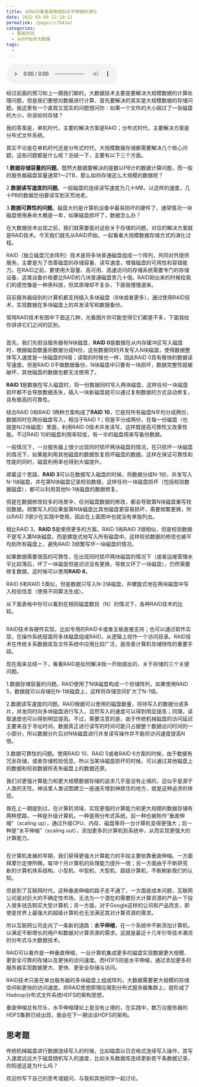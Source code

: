 ```yaml
---
title: 从RAID看垂直伸缩到水平伸缩的演化
date: 2022-03-09 22:19:11
permalink: /pages/c7b43a/
categories:
  - 极客时间
  - 从0开始学大数据
tags:
  - 
---
```

<audio title="05.从RAID看垂直伸缩到水平伸缩的演化" src="https://static001.geekbang.org/resource/audio/df/73/df27c26d8308d583464fb6a4645fd373.mp3" controls="controls"></audio> 
<p>经过前面的预习和上一期我们聊的，大数据技术主要是要解决大规模数据的计算处理问题，但是我们要想对数据进行计算，首先要解决的其实是大规模数据的存储问题。我这里有一个直观又现实的问题想问你：如果一个文件的大小超过了一张磁盘的大小，你该如何存储？</p><p>我的答案是，单机时代，主要的解决方案是RAID；分布式时代，主要解决方案是分布式文件系统。</p><p>其实不论是在单机时代还是分布式时代，大规模数据存储都需要解决几个核心问题，这些问题都是什么呢？总结一下，主要有以下三个方面。</p><p>1.<strong>数据存储容量的问题</strong>。既然大数据要解决的是数以PB计的数据计算问题，而一般的服务器磁盘容量通常1～2TB，那么如何存储这么大规模的数据呢？</p><p>2.<strong>数据读写速度的问题</strong>。一般磁盘的连续读写速度为几十MB，以这样的速度，几十PB的数据恐怕要读写到天荒地老。</p><p>3.<strong>数据可靠性的问题</strong>。磁盘大约是计算机设备中最易损坏的硬件了，通常情况一块磁盘使用寿命大概是一年，如果磁盘损坏了，数据怎么办？</p><p>在大数据技术出现之前，我们就需要面对这些关于存储的问题，对应的解决方案就是RAID技术。<span class="orange">今天我们就先从RAID开始，一起看看大规模数据存储方式的演化过程</span>。</p><p>RAID（独立磁盘冗余阵列）技术是将多块普通磁盘组成一个阵列，共同对外提供服务。主要是为了改善磁盘的存储容量、读写速度，增强磁盘的可用性和容错能力。在RAID之前，要使用大容量、高可用、高速访问的存储系统需要专门的存储设备，这类设备价格要比RAID的几块普通磁盘贵几十倍。RAID刚出来的时候给我们的感觉像是一种黑科技，但其原理却不复杂，下面我慢慢道来。</p><!-- [[[read_end]]] --><p>目前服务器级别的计算机都支持插入多块磁盘（8块或者更多），通过使用RAID技术，实现数据在多块磁盘上的并发读写和数据备份。</p><p>常用RAID技术有图中下面这几种，光看图片你可能觉得它们都差不多，下面我给你讲讲它们之间的区别。</p><p><img src="https://static001.geekbang.org/resource/image/54/af/54e170b7438fe3b8f8196dbfbc943baf.jpg" alt=""></p><p>首先，我们先假设服务器有N块磁盘，<strong>RAID 0</strong>是数据在从内存缓冲区写入磁盘时，根据磁盘数量将数据分成N份，这些数据同时并发写入N块磁盘，使得数据整体写入速度是一块磁盘的N倍；读取的时候也一样，因此RAID  0具有极快的数据读写速度。但是RAID  0不做数据备份，N块磁盘中只要有一块损坏，数据完整性就被破坏，其他磁盘的数据也都无法使用了。</p><p><strong>RAID 1</strong>是数据在写入磁盘时，将一份数据同时写入两块磁盘，这样任何一块磁盘损坏都不会导致数据丢失，插入一块新磁盘就可以通过复制数据的方式自动修复，具有极高的可靠性。</p><p>结合RAID  0和RAID  1两种方案构成了<strong>RAID 10</strong>，它是将所有磁盘N平均分成两份，数据同时在两份磁盘写入，相当于RAID  1；但是平分成两份，在每一份磁盘（也就是N/2块磁盘）里面，利用RAID  0技术并发读写，这样既提高可靠性又改善性能。不过RAID  10的磁盘利用率较低，有一半的磁盘用来写备份数据。</p><p>一般情况下，一台服务器上很少出现同时损坏两块磁盘的情况，在只损坏一块磁盘的情况下，如果能利用其他磁盘的数据恢复损坏磁盘的数据，这样在保证可靠性和性能的同时，磁盘利用率也得到大幅提升。</p><p>顺着这个思路，<strong>RAID 3</strong>可以在数据写入磁盘的时候，将数据分成N-1份，并发写入N-1块磁盘，并在第N块磁盘记录校验数据，这样任何一块磁盘损坏（包括校验数据磁盘），都可以利用其他N-1块磁盘的数据修复。</p><p>但是在数据修改较多的场景中，任何磁盘数据的修改，都会导致第N块磁盘重写校验数据。频繁写入的后果是第N块磁盘比其他磁盘更容易损坏，需要频繁更换，所以RAID  3很少在实践中使用，因此在上面图中也就没有单独列出。</p><p>相比RAID  3，<strong>RAID 5</strong>是使用更多的方案。RAID  5和RAID  3很相似，但是校验数据不是写入第N块磁盘，而是螺旋式地写入所有磁盘中。这样校验数据的修改也被平均到所有磁盘上，避免RAID  3频繁写坏一块磁盘的情况。</p><p>如果数据需要很高的可靠性，在出现同时损坏两块磁盘的情况下（或者运维管理水平比较落后，坏了一块磁盘但是迟迟没有更换，导致又坏了一块磁盘），仍然需要修复数据，这时候可以使用<strong>RAID 6</strong>。</p><p>RAID  6和RAID  5类似，但是数据只写入N-2块磁盘，并螺旋式地在两块磁盘中写入校验信息（使用不同算法生成）。</p><p>从下面表格中你可以看到在相同磁盘数目（N）的情况下，各种RAID技术的比较。</p><p><img src="https://static001.geekbang.org/resource/image/e2/2f/e2fb7ec97e6127c1b03e83daeff0232f.jpg" alt=""></p><p>RAID技术有硬件实现，比如专用的RAID卡或者主板直接支持；也可以通过软件实现，在操作系统层面将多块磁盘组成RAID，从逻辑上视作一个访问目录。RAID技术在传统关系数据库及文件系统中应用比较广泛，是改善计算机存储特性的重要手段。</p><p>现在我来总结一下，看看RAID是如何解决我一开始提出的，关于存储的三个关键问题。</p><p>1.数据存储容量的问题。RAID使用了N块磁盘构成一个存储阵列，如果使用RAID  5，数据就可以存储在N-1块磁盘上，这样将存储空间扩大了N-1倍。</p><p>2.数据读写速度的问题。RAID根据可以使用的磁盘数量，将待写入的数据分成多片，并发同时向多块磁盘进行写入，显然写入的速度可以得到明显提高；同理，读取速度也可以得到明显提高。不过，需要注意的是，由于传统机械磁盘的访问延迟主要来自于寻址时间，数据真正进行读写的时间可能只占据整个数据访问时间的一小部分，所以数据分片后对N块磁盘进行并发读写操作并不能将访问速度提高N倍。</p><p>3.数据可靠性的问题。使用RAID  10、RAID  5或者RAID  6方案的时候，由于数据有冗余存储，或者存储校验信息，所以当某块磁盘损坏的时候，可以通过其他磁盘上的数据和校验数据将丢失磁盘上的数据还原。</p><p>我们对更强计算能力和更大规模数据存储的追求几乎是没有止境的，这似乎是源于人类的天性。神话里人类试图建立一座通天塔到神居住的地方，就是这种追求的体现。</p><p>我在上一期提到过，在计算机领域，实现更强的计算能力和更大规模的数据存储有两种思路，一种是升级计算机，一种是用分布式系统。前一种也被称作“垂直伸缩”（scaling up），通过升级CPU、内存、磁盘等将一台计算机变得更强大；后一种是“水平伸缩”（scaling out），添加更多的计算机到系统中，从而实现更强大的计算能力。</p><p><img src="https://static001.geekbang.org/resource/image/0e/80/0ea550a24ac70d39cabafa52c3257080.png" alt=""></p><p>在计算机发展的早期，我们获得更强大计算能力的手段主要依靠垂直伸缩。一方面拜摩尔定律所赐，每18个月计算机的处理能力提升一倍；另一方面由于不断研究新的计算机体系结构，小型机、中型机、大型机、超级计算机，不断刷新我们的认知。</p><p>但是到了互联网时代，这种垂直伸缩的路子走不通了，一方面是成本问题，互联网公司面对巨大的不确定性市场，无法为一个潜在的需要巨大计算资源的产品一下投入很多钱去购买大型计算机；另一方面，对于Google这样的公司和产品而言，即使是世界上最强大的超级计算机也无法满足其对计算资源的需求。</p><p>所以互联网公司走向了一条新的道路：<strong>水平伸缩</strong>，在一个系统中不断添加计算机，以满足不断增长的用户和数据对计算资源的需求。这就是最近十几年引导技术潮流的分布式与大数据技术。</p><p>RAID可以看作是一种垂直伸缩，一台计算机集成更多的磁盘实现数据更大规模、更安全可靠的存储以及更快的访问速度。而HDFS则是水平伸缩，通过添加更多的服务器实现数据更大、更快、更安全存储与访问。</p><p>RAID技术只是在单台服务器的多块磁盘上组成阵列，大数据需要更大规模的存储空间和更快的访问速度。将RAID思想原理应用到分布式服务器集群上，就形成了Hadoop分布式文件系统HDFS的架构思想。</p><p>垂直伸缩总有尽头，水平伸缩理论上是没有止境的，在实践中，数万台服务器的HDFS集群已经出现，我会在下一期谈谈HDFS的架构。</p><h2>思考题</h2><p>传统机械磁盘进行数据连续写入的时候，比如磁盘以日志格式连续写入操作，其写入速度远远大于磁盘随机写入的速度，比如关系数据库连续更新若干条数据记录，你知道这是为什么吗？</p><p>欢迎你写下自己的思考或疑问，与我和其他同学一起讨论。</p><p></p>